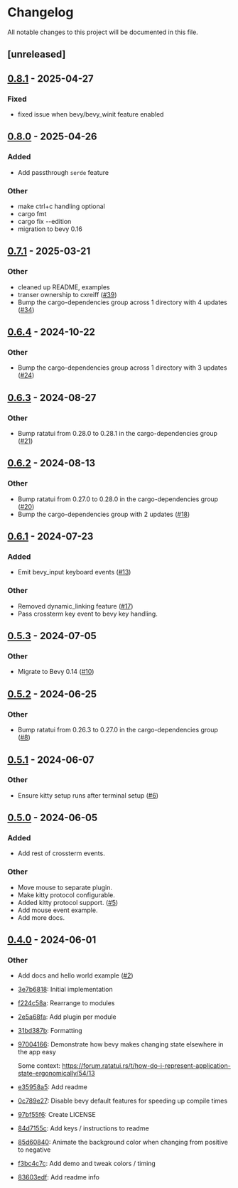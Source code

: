 # Changelog

All notable changes to this project will be documented in this file.

## [unreleased]

## [0.8.1](https://github.com/cxreiff/bevy_ratatui/compare/v0.8.0...v0.8.1) - 2025-04-27

### Fixed

- fixed issue when bevy/bevy_winit feature enabled

## [0.8.0](https://github.com/cxreiff/bevy_ratatui/compare/v0.7.1...v0.8.0) - 2025-04-26

### Added

- Add passthrough `serde` feature

### Other

- make ctrl+c handling optional
- cargo fmt
- cargo fix --edition
- migration to bevy 0.16

## [0.7.1](https://github.com/cxreiff/bevy_ratatui/compare/v0.7.0...v0.7.1) - 2025-03-21

### Other

- cleaned up README, examples
- transer ownership to cxreiff ([#39](https://github.com/cxreiff/bevy_ratatui/pull/39))
- Bump the cargo-dependencies group across 1 directory with 4 updates ([#34](https://github.com/cxreiff/bevy_ratatui/pull/34))

## [0.6.4](https://github.com/joshka/bevy_ratatui/compare/v0.6.3...v0.6.4) - 2024-10-22

### Other

- Bump the cargo-dependencies group across 1 directory with 3 updates ([#24](https://github.com/joshka/bevy_ratatui/pull/24))

## [0.6.3](https://github.com/joshka/bevy_ratatui/compare/v0.6.2...v0.6.3) - 2024-08-27

### Other
- Bump ratatui from 0.28.0 to 0.28.1 in the cargo-dependencies group ([#21](https://github.com/joshka/bevy_ratatui/pull/21))

## [0.6.2](https://github.com/joshka/bevy_ratatui/compare/v0.6.1...v0.6.2) - 2024-08-13

### Other
- Bump ratatui from 0.27.0 to 0.28.0 in the cargo-dependencies group ([#20](https://github.com/joshka/bevy_ratatui/pull/20))
- Bump the cargo-dependencies group with 2 updates ([#18](https://github.com/joshka/bevy_ratatui/pull/18))

## [0.6.1](https://github.com/joshka/bevy_ratatui/compare/v0.6.0...v0.6.1) - 2024-07-23

### Added
- Emit bevy_input keyboard events ([#13](https://github.com/joshka/bevy_ratatui/pull/13))

### Other
- Removed dynamic_linking feature ([#17](https://github.com/joshka/bevy_ratatui/pull/17))
- Pass crossterm key event to bevy key handling.

## [0.5.3](https://github.com/joshka/bevy_ratatui/compare/v0.5.2...v0.5.3) - 2024-07-05

### Other
- Migrate to Bevy 0.14 ([#10](https://github.com/joshka/bevy_ratatui/pull/10))

## [0.5.2](https://github.com/joshka/bevy_ratatui/compare/v0.5.1...v0.5.2) - 2024-06-25

### Other
- Bump ratatui from 0.26.3 to 0.27.0 in the cargo-dependencies group ([#8](https://github.com/joshka/bevy_ratatui/pull/8))

## [0.5.1](https://github.com/joshka/bevy_ratatui/compare/v0.5.0...v0.5.1) - 2024-06-07

### Other
- Ensure kitty setup runs after terminal setup ([#6](https://github.com/joshka/bevy_ratatui/pull/6))

## [0.5.0](https://github.com/joshka/bevy_ratatui/compare/v0.4.0...v0.5.0) - 2024-06-05

### Added
- Add rest of crossterm events.

### Other
- Move mouse to separate plugin.
- Make kitty protocol configurable.
- Added kitty protocol support. ([#5](https://github.com/joshka/bevy_ratatui/pull/5))
- Add mouse event example.
- Add more docs.

## [0.4.0](https://github.com/joshka/bevy_ratatui/compare/v0.3.0...v0.4.0) - 2024-06-01

### Other
- Add docs and hello world example ([#2](https://github.com/joshka/bevy_ratatui/pull/2))

- [3e7b6818](https://github.com/joshka/ratatui_bevy/commit/3e7b68186b896b8ddf5ab1a533e511ef8010a791): Initial implementation
- [f224c58a](https://github.com/joshka/ratatui_bevy/commit/f224c58a6d90807c51153a86ed03e60919d68f8f): Rearrange to modules
- [2e5a68fa](https://github.com/joshka/ratatui_bevy/commit/2e5a68fa45a09c46c1974f15d4c3ba0caaa7be2e): Add plugin per module
- [31bd387b](https://github.com/joshka/ratatui_bevy/commit/31bd387b75b224a0621a5d402acd5b5ff2fd5e29): Formatting
- [97004166](https://github.com/joshka/ratatui_bevy/commit/970041663ab9b09669fd57a3bc8c8276d1b48c04): Demonstrate how bevy makes changing state elsewhere in the app easy

  Some context: https://forum.ratatui.rs/t/how-do-i-represent-application-state-ergonomically/54/13
- [e35958a5](https://github.com/joshka/ratatui_bevy/commit/e35958a5ce47624b9e14255e62ba4c55ea2aaf44): Add readme
- [0c789e27](https://github.com/joshka/ratatui_bevy/commit/0c789e27084440329a23513bc3e778f8901faa94): Disable bevy default features for speeding up compile times
- [97bf55f6](https://github.com/joshka/ratatui_bevy/commit/97bf55f6000fa13efaea23da8826469ddca2a8c6): Create LICENSE
- [84d7155c](https://github.com/joshka/ratatui_bevy/commit/84d7155c7498fdd6ef785edc8487fc45b603ea8b): Add keys / instructions to readme
- [85d60840](https://github.com/joshka/ratatui_bevy/commit/85d608402ce58654e1f48fcbd8cb09def3358334): Animate the background color when changing from positive to negative
- [f3bc4c7c](https://github.com/joshka/ratatui_bevy/commit/f3bc4c7c4d9a21a83207b57545920ac3be78f24f): Add demo and tweak colors / timing
- [83603edf](https://github.com/joshka/ratatui_bevy/commit/83603edf13c5fe3e648835c9745d2bfd527b593f): Add readme info<!-- generated by git-cliff -->
